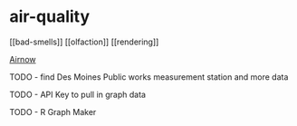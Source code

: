 # air-quality

[[bad-smells]] [[olfaction]] [[rendering]]

[Airnow](https://www.airnow.gov/?city=Des%20Moines&state=IA&country=USA)

TODO - find Des Moines Public works measurement station and more data

TODO - API Key to pull in graph data

TODO - R Graph Maker
